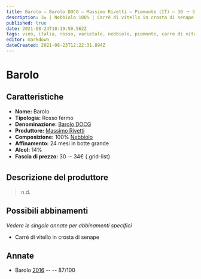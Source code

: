 ```yaml
---
title: Barolo – Barolo DOCG – Massimo Rivetti – Piemonte (IT) – 30 🠒 34€
description: 3★ | Nebbiolo 100% | Carrè di vitello in crosta di senape
published: true
date: 2021-08-24T10:19:50.562Z
tags: vino, italia, rosso, varietale, nebbiolo, piemonte, carre di vitello in crosta di senape, 30 🠒 34€, 3 stelle
editor: markdown
dateCreated: 2021-08-23T12:22:31.894Z
---
```


 # Barolo

## Caratteristiche
- **Nome:** Barolo
- **Tipologia:** Rosso fermo
- **Denominazione:** [Barolo DOCG](/denominazioni/Italia/Piemonte/DOCG/Barolo)
- **Produttore:** [Massimo Rivetti](/produttori/Italia/Piemonte/Massimo-Rivetti)
- **Composizione:** 100% [Nebbiolo](/vitigni/Italia/bacca-nera/nebbiolo)
- **Affinamento:** 24 mesi in botte grande
- **Alcol:** 14%
- **Fascia di prezzo:** 30 🠒 34€
{.grid-list}

## Descrizione del produttore

> n.d.

## Possibili abbinamenti
*Vedere le singole annate per abbinamenti specifici*

- Carrè di vitello in crosta di senape

## Annate
- Barolo [2016](vini/Italia/Piemonte/Massimo-Rivetti/Barolo/2016) -- <span class="star-3"></span> -- 87/100